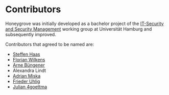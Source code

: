 # Contributors

Honeygrove was initially developed as a bachelor project of the [IT-Security and Security Management](https://www.inf.uni-hamburg.de/inst/ab/snp/home.html) working group at Universität Hamburg and subsequently improved.

Contributors that agreed to be named are:

* [Steffen Haas](https://github.com/iBigQ)
* [Florian Wilkens](https://github.com/1wilkens)
* [Arne Büngener](https://github.com/4rne)
* Alexandra Lindt
* [Adrian Miska](https://github.com/AdrianMiska)
* [Frieder Uhlig](https://github.com/Moshtart)
* [Julian 4goettma](https://github.com/4goettma)
